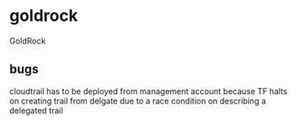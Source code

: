 # goldrock
GoldRock

## bugs 
cloudtrail has to be deployed from management account because TF halts on creating trail from delgate due to a race condition on describing a delegated trail

